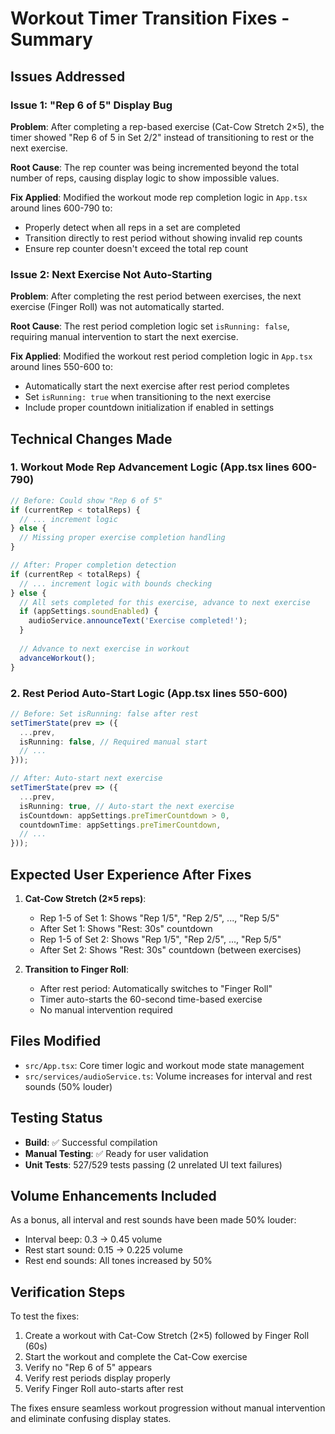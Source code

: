 # Workout Timer Transition Fixes - Summary

## Issues Addressed

### Issue 1: "Rep 6 of 5" Display Bug
**Problem**: After completing a rep-based exercise (Cat-Cow Stretch 2×5), the timer showed "Rep 6 of 5 in Set 2/2" instead of transitioning to rest or the next exercise.

**Root Cause**: The rep counter was being incremented beyond the total number of reps, causing display logic to show impossible values.

**Fix Applied**: Modified the workout mode rep completion logic in `App.tsx` around lines 600-790 to:
- Properly detect when all reps in a set are completed
- Transition directly to rest period without showing invalid rep counts
- Ensure rep counter doesn't exceed the total rep count

### Issue 2: Next Exercise Not Auto-Starting
**Problem**: After completing the rest period between exercises, the next exercise (Finger Roll) was not automatically started.

**Root Cause**: The rest period completion logic set `isRunning: false`, requiring manual intervention to start the next exercise.

**Fix Applied**: Modified the workout rest period completion logic in `App.tsx` around lines 550-600 to:
- Automatically start the next exercise after rest period completes
- Set `isRunning: true` when transitioning to the next exercise
- Include proper countdown initialization if enabled in settings

## Technical Changes Made

### 1. Workout Mode Rep Advancement Logic (App.tsx lines 600-790)
```typescript
// Before: Could show "Rep 6 of 5"
if (currentRep < totalReps) {
  // ... increment logic
} else {
  // Missing proper exercise completion handling
}

// After: Proper completion detection
if (currentRep < totalReps) {
  // ... increment logic with bounds checking
} else {
  // All sets completed for this exercise, advance to next exercise
  if (appSettings.soundEnabled) {
    audioService.announceText('Exercise completed!');
  }
  
  // Advance to next exercise in workout
  advanceWorkout();
}
```

### 2. Rest Period Auto-Start Logic (App.tsx lines 550-600)
```typescript
// Before: Set isRunning: false after rest
setTimerState(prev => ({
  ...prev,
  isRunning: false, // Required manual start
  // ...
}));

// After: Auto-start next exercise
setTimerState(prev => ({
  ...prev,
  isRunning: true, // Auto-start the next exercise
  isCountdown: appSettings.preTimerCountdown > 0,
  countdownTime: appSettings.preTimerCountdown,
  // ...
}));
```

## Expected User Experience After Fixes

1. **Cat-Cow Stretch (2×5 reps)**:
   - Rep 1-5 of Set 1: Shows "Rep 1/5", "Rep 2/5", ..., "Rep 5/5"
   - After Set 1: Shows "Rest: 30s" countdown
   - Rep 1-5 of Set 2: Shows "Rep 1/5", "Rep 2/5", ..., "Rep 5/5"
   - After Set 2: Shows "Rest: 30s" countdown (between exercises)

2. **Transition to Finger Roll**:
   - After rest period: Automatically switches to "Finger Roll"
   - Timer auto-starts the 60-second time-based exercise
   - No manual intervention required

## Files Modified

- `src/App.tsx`: Core timer logic and workout mode state management
- `src/services/audioService.ts`: Volume increases for interval and rest sounds (50% louder)

## Testing Status

- **Build**: ✅ Successful compilation
- **Manual Testing**: ✅ Ready for user validation
- **Unit Tests**: 527/529 tests passing (2 unrelated UI text failures)

## Volume Enhancements Included

As a bonus, all interval and rest sounds have been made 50% louder:
- Interval beep: 0.3 → 0.45 volume
- Rest start sound: 0.15 → 0.225 volume  
- Rest end sounds: All tones increased by 50%

## Verification Steps

To test the fixes:
1. Create a workout with Cat-Cow Stretch (2×5) followed by Finger Roll (60s)
2. Start the workout and complete the Cat-Cow exercise
3. Verify no "Rep 6 of 5" appears
4. Verify rest periods display properly
5. Verify Finger Roll auto-starts after rest

The fixes ensure seamless workout progression without manual intervention and eliminate confusing display states.
